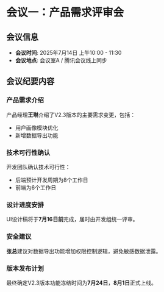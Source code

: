 # 会议一：产品需求评审会

## 会议信息

- **会议时间**: 2025年7月14日 上午10:00 - 11:30
- **会议地点**: 会议室A / 腾讯会议线上同步

## 会议纪要内容

### 产品需求介绍

产品经理**王琳**介绍了V2.3版本的主要需求变更，包括：

- 用户画像模块优化
- 新增数据导出功能

### 技术可行性确认

开发团队确认技术可行性：

- 后端预计开发周期为8个工作日
- 前端为6个工作日

### 设计进度安排

UI设计稿将于**7月16日前**完成，届时由开发组统一评审。

### 安全建议

**张总**建议对数据导出功能增加权限控制逻辑，避免敏感数据泄露。

### 版本发布计划

最终确定V2.3版本功能冻结时间为**7月24日**，**8月1日**正式上线。